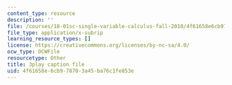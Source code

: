 ```yaml
---
content_type: resource
description: ''
file: /courses/18-01sc-single-variable-calculus-fall-2010/4f61658e6cb978703a45ba76c1fe853e_eHJuAByQf5A.srt
file_type: application/x-subrip
learning_resource_types: []
license: https://creativecommons.org/licenses/by-nc-sa/4.0/
ocw_type: OCWFile
resourcetype: Other
title: 3play caption file
uid: 4f61658e-6cb9-7870-3a45-ba76c1fe853e
---
```

